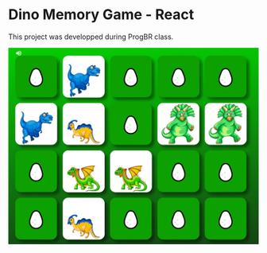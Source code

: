 # Dino Memory Game - React 

This project was developped during ProgBR class.

<img src='thumb.jpg'>
